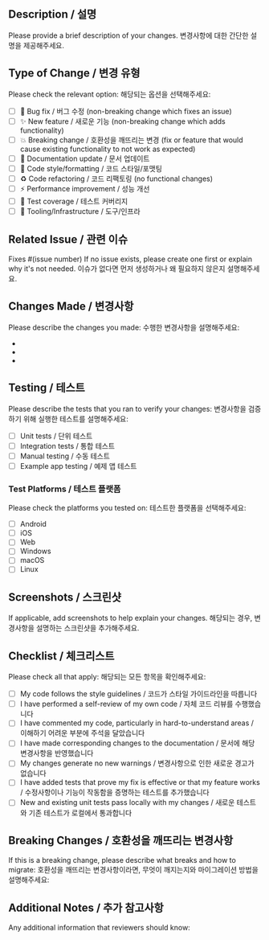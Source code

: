 ## Description / 설명

Please provide a brief description of your changes.
변경사항에 대한 간단한 설명을 제공해주세요.

## Type of Change / 변경 유형

Please check the relevant option:
해당되는 옵션을 선택해주세요:

- [ ] 🐛 Bug fix / 버그 수정 (non-breaking change which fixes an issue)
- [ ] ✨ New feature / 새로운 기능 (non-breaking change which adds functionality)
- [ ] 💥 Breaking change / 호환성을 깨뜨리는 변경 (fix or feature that would cause existing functionality to not work as expected)
- [ ] 📝 Documentation update / 문서 업데이트
- [ ] 🎨 Code style/formatting / 코드 스타일/포맷팅
- [ ] ♻️ Code refactoring / 코드 리팩토링 (no functional changes)
- [ ] ⚡ Performance improvement / 성능 개선
- [ ] 🧪 Test coverage / 테스트 커버리지
- [ ] 🔧 Tooling/Infrastructure / 도구/인프라

## Related Issue / 관련 이슈

Fixes #(issue number)
If no issue exists, please create one first or explain why it's not needed.
이슈가 없다면 먼저 생성하거나 왜 필요하지 않은지 설명해주세요.

## Changes Made / 변경사항

Please describe the changes you made:
수행한 변경사항을 설명해주세요:

- 
- 
- 

## Testing / 테스트

Please describe the tests that you ran to verify your changes:
변경사항을 검증하기 위해 실행한 테스트를 설명해주세요:

- [ ] Unit tests / 단위 테스트
- [ ] Integration tests / 통합 테스트  
- [ ] Manual testing / 수동 테스트
- [ ] Example app testing / 예제 앱 테스트

### Test Platforms / 테스트 플랫폼

Please check the platforms you tested on:
테스트한 플랫폼을 선택해주세요:

- [ ] Android
- [ ] iOS
- [ ] Web
- [ ] Windows
- [ ] macOS
- [ ] Linux

## Screenshots / 스크린샷

If applicable, add screenshots to help explain your changes.
해당되는 경우, 변경사항을 설명하는 스크린샷을 추가해주세요.

## Checklist / 체크리스트

Please check all that apply:
해당되는 모든 항목을 확인해주세요:

- [ ] My code follows the style guidelines / 코드가 스타일 가이드라인을 따릅니다
- [ ] I have performed a self-review of my own code / 자체 코드 리뷰를 수행했습니다
- [ ] I have commented my code, particularly in hard-to-understand areas / 이해하기 어려운 부분에 주석을 달았습니다
- [ ] I have made corresponding changes to the documentation / 문서에 해당 변경사항을 반영했습니다
- [ ] My changes generate no new warnings / 변경사항으로 인한 새로운 경고가 없습니다
- [ ] I have added tests that prove my fix is effective or that my feature works / 수정사항이나 기능이 작동함을 증명하는 테스트를 추가했습니다
- [ ] New and existing unit tests pass locally with my changes / 새로운 테스트와 기존 테스트가 로컬에서 통과합니다

## Breaking Changes / 호환성을 깨뜨리는 변경사항

If this is a breaking change, please describe what breaks and how to migrate:
호환성을 깨뜨리는 변경사항이라면, 무엇이 깨지는지와 마이그레이션 방법을 설명해주세요:

## Additional Notes / 추가 참고사항

Any additional information that reviewers should know: 